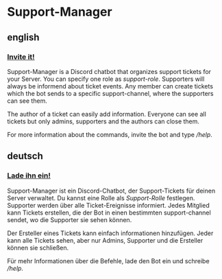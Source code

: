 # Support-Manager

## english
### [Invite it!](https://discordapp.com/oauth2/authorize?client_id=360801859461447700&scope=bot&permissions=19456)

Support-Manager is a Discord chatbot that organizes support tickets for your Server.
You can specify one role as *support-role*. Supporters will always be informend about ticket events.
Any member can create tickets which the bot sends to a specific support-channel, where the supporters can see them.

The author of a ticket can easily add information.
Everyone can see all tickets but only admins, supporters and the authors can close them.

For more information about the commands, invite the bot and type */help*.

## deutsch
### [Lade ihn ein!](https://discordapp.com/oauth2/authorize?client_id=360801859461447700&scope=bot&permissions=19456)

Support-Manager ist ein Discord-Chatbot, der Support-Tickets für deinen Server verwaltet.
Du kannst eine Rolle als *Support-Rolle* festlegen. Supporter werden über alle Ticket-Ereignisse informiert.
Jedes Mitglied kann Tickets erstellen, die der Bot in einen bestimmten support-channel sendet,
wo die Supporter sie sehen können.

Der Ersteller eines Tickets kann einfach informationen hinzufügen.
Jeder kann alle Tickets sehen, aber nur Admins, Supporter und die Ersteller können sie schließen.

Für mehr Informationen über die Befehle, lade den Bot ein und schreibe */help*.

